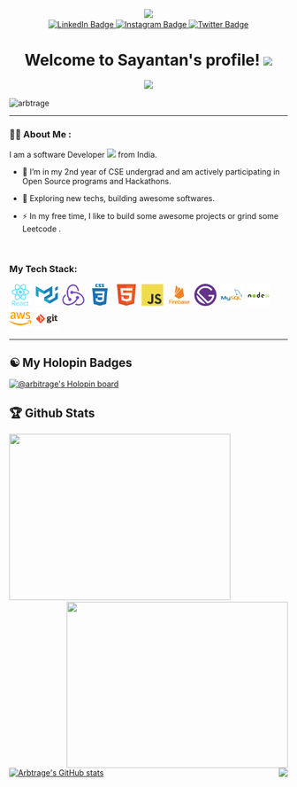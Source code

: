 <!--Heading Section  -->
<div id="header" align="center">
  <img src="https://media.giphy.com/media/gjrYDwbjnK8x36xZIO/giphy.gif" width="200"/>
</div>

<!--Contact Section  -->
<div id="badges" align="center">
  <a href="https://www.linkedin.com/in/sayantan-naskar-847a07221/" target="blank">
    <img src="https://img.shields.io/badge/LinkedIn-blue?style=for-the-badge&logo=linkedin&logoColor=white" alt="LinkedIn Badge"/>
  </a>
  <a href="https://instagram.com/_t.h.e_w.a.n.d.e.r.e.r_">
    <img src="https://img.shields.io/badge/Instagram-E4405F?style=for-the-badge&logo=instagram&logoColor=white" alt="Instagram Badge"/>
  </a>
  <a href="https://twitter.com/Sayantan_101" target="blank">
    <img src="https://img.shields.io/badge/Twitter-blue?style=for-the-badge&logo=twitter&logoColor=white" alt="Twitter Badge"/>
  </a>
</div>

<!--Greeting section  -->
<h1 align="center">
  Welcome to Sayantan's profile!
  <img src="https://media.giphy.com/media/hvRJCLFzcasrR4ia7z/giphy.gif" width="28">
</h1>
<p align="center">
  <img src="https://readme-typing-svg.herokuapp.com?color=9644F4&size=40&center=true&vCenter=true&width=550&height=70&lines=I'm+Sayantan+Naskar;A+Wanderer;A+Software+Developer;A+Problem+Solver">
</p>

<p align="left"> <img src="https://komarev.com/ghpvc/?username=arbtrage&label=Profile%20views&color=0e75b6&style=flat" alt="arbtrage" /> </p>

<!--About Me section  -->
---

### :man_technologist: About Me :
I am a software Developer <img src="https://media.giphy.com/media/WUlplcMpOCEmTGBtBW/giphy.gif" width="30"> from India.
- :telescope: I’m in my 2nd year of CSE undergrad and am actively participating in Open Source programs and Hackathons.

- :seedling: Exploring new techs, building awesome softwares.

- :zap: In my free time, I like to build some awesome projects or grind some Leetcode .

<br/>

### My Tech Stack:
<div>
  <img src="https://github.com/devicons/devicon/blob/master/icons/react/react-original-wordmark.svg" title="React" alt="React" width="40" height="40"/>&nbsp;
  <img src="https://github.com/devicons/devicon/blob/master/icons/materialui/materialui-original.svg" title="Material UI" alt="Material UI" width="40" height="40"/>&nbsp;
  <img src="https://github.com/devicons/devicon/blob/master/icons/redux/redux-original.svg" title="Redux" alt="Redux " width="40" height="40"/>&nbsp;
  <img src="https://github.com/devicons/devicon/blob/master/icons/css3/css3-plain-wordmark.svg"  title="CSS3" alt="CSS" width="40" height="40"/>&nbsp;
  <img src="https://github.com/devicons/devicon/blob/master/icons/html5/html5-original.svg" title="HTML5" alt="HTML" width="40" height="40"/>&nbsp;
  <img src="https://github.com/devicons/devicon/blob/master/icons/javascript/javascript-original.svg" title="JavaScript" alt="JavaScript" width="40" height="40"/>&nbsp;
  <img src="https://github.com/devicons/devicon/blob/master/icons/firebase/firebase-plain-wordmark.svg" title="Firebase" alt="Firebase" width="40" height="40"/>&nbsp;
  <img src="https://github.com/devicons/devicon/blob/master/icons/gatsby/gatsby-original.svg" title="Gatsby"  alt="Gatsby" width="40" height="40"/>&nbsp;
  <img src="https://github.com/devicons/devicon/blob/master/icons/mysql/mysql-original-wordmark.svg" title="MySQL"  alt="MySQL" width="40" height="40"/>&nbsp;
  <img src="https://github.com/devicons/devicon/blob/master/icons/nodejs/nodejs-original-wordmark.svg" title="NodeJS" alt="NodeJS" width="40" height="40"/>&nbsp;
  <img src="https://github.com/devicons/devicon/blob/master/icons/amazonwebservices/amazonwebservices-plain-wordmark.svg" title="AWS" alt="AWS" width="40" height="40"/>&nbsp;
  <img src="https://github.com/devicons/devicon/blob/master/icons/git/git-original-wordmark.svg" title="Git" **alt="Git" width="40" height="40"/>
</div>

---


## ☯️ My Holopin Badges 

[![@arbitrage's Holopin board](https://holopin.me/arbitrage)](https://holopin.io/@arbitrage)
  

 ## 🏆 Github Stats
<p align="left">
<a href="https://github.com/Arbtrage/github-readme-stats"><img height="300px" width="400px" src="https://github-readme-stats.vercel.app/api?username=Arbtrage&theme=midnight-purple&count_private=true&show_icons=true&hide_border=true"></a>
<a href="https://git.io/streak-stats"><img align="right" height="300px" width="400px" src="http://github-readme-streak-stats.herokuapp.com?user=Arbtrage&theme=midnight-purple&hide_border=true&fire=F98404&ring=F98404"></a>
 <a href="https://quine.sh/profile/Arbtrage"><img src="https://stats.quine.sh/Arbtrage/github?theme=dark" alt="Arbtrage's GitHub stats" width="400px"></a>
  <img align="right" src="https://github-readme-stats.vercel.app/api/top-langs/?username=Arbtrage&layout=compact&theme=vision-friendly-dark">
</p>
